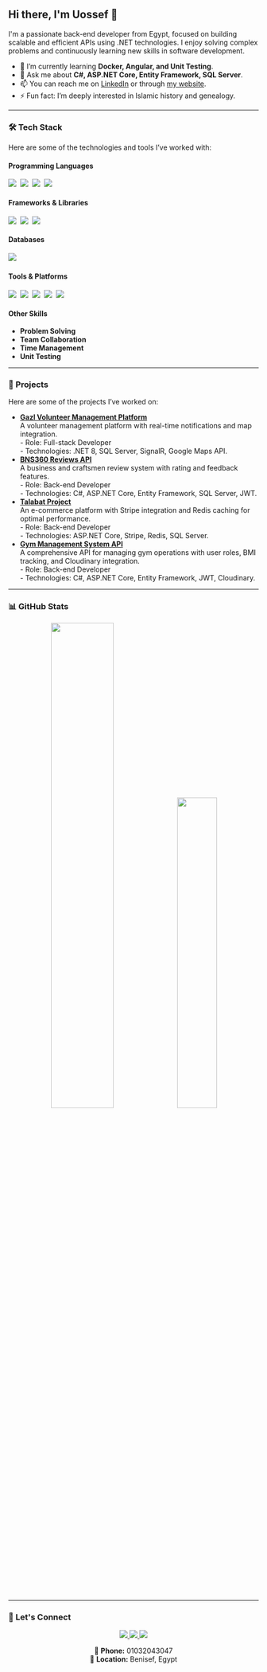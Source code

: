 ## Hi there, I'm Uossef 👋

<p>I'm a passionate back-end developer from Egypt, focused on building scalable and efficient APIs using .NET technologies. I enjoy solving complex problems and continuously learning new skills in software development.</p>

<ul>
  <li>🌱 I’m currently learning <strong>Docker, Angular, and Unit Testing</strong>.</li>
  <li>💬 Ask me about <strong>C#, ASP.NET Core, Entity Framework, SQL Server</strong>.</li>
  <li>📫 You can reach me on <a href="https://www.linkedin.com/in/uosefahmed22">LinkedIn</a> or through <a href="https://uosefahmed22.github.io/">my website</a>.</li>
  <li>⚡ Fun fact: I’m deeply interested in Islamic history and genealogy.</li>
</ul>

---

### 🛠 Tech Stack

<p>Here are some of the technologies and tools I’ve worked with:</p>

#### Programming Languages
<img src="https://img.shields.io/badge/-CSharp-05122A?style=flat&logo=csharp"/>&nbsp;
<img src="https://img.shields.io/badge/-JavaScript-05122A?style=flat&logo=javascript"/>&nbsp;
<img src="https://img.shields.io/badge/-HTML-05122A?style=flat&logo=html5"/>&nbsp;
<img src="https://img.shields.io/badge/-CSS-05122A?style=flat&logo=css3"/>&nbsp;

#### Frameworks & Libraries
<img src="https://img.shields.io/badge/-ASP.NET-05122A?style=flat&logo=dotnet"/>&nbsp;
<img src="https://img.shields.io/badge/-Entity%20Framework-05122A?style=flat&logo=entityframework"/>&nbsp;
<img src="https://img.shields.io/badge/-Angular-05122A?style=flat&logo=angular"/>&nbsp;

#### Databases
<img src="https://img.shields.io/badge/-SQL%20Server-05122A?style=flat&logo=microsoftsqlserver"/>&nbsp;

#### Tools & Platforms
<img src="https://img.shields.io/badge/-Docker-05122A?style=flat&logo=docker"/>&nbsp;
<img src="https://img.shields.io/badge/-Git-05122A?style=flat&logo=git"/>&nbsp;
<img src="https://img.shields.io/badge/-GitHub-05122A?style=flat&logo=github"/>&nbsp;
<img src="https://img.shields.io/badge/-Redis-05122A?style=flat&logo=redis"/>&nbsp;
<img src="https://img.shields.io/badge/-Cloudinary-05122A?style=flat&logo=cloudinary"/>&nbsp;

#### Other Skills
<ul>
  <li><strong>Problem Solving</strong></li>
  <li><strong>Team Collaboration</strong></li>
  <li><strong>Time Management</strong></li>
  <li><strong>Unit Testing</strong></li>
</ul>

---

### 🚀 Projects

<p>Here are some of the projects I’ve worked on:</p>

<ul>
  <li><strong><a href="https://github.com/uosefahmed22/GazlVolunteer">Gazl Volunteer Management Platform</a></strong><br>
    A volunteer management platform with real-time notifications and map integration.<br>
    - Role: Full-stack Developer<br>
    - Technologies: .NET 8, SQL Server, SignalR, Google Maps API.
  </li>
  <li><strong><a href="https://github.com/uosefahmed22/BNS360">BNS360 Reviews API</a></strong><br>
    A business and craftsmen review system with rating and feedback features.<br>
    - Role: Back-end Developer<br>
    - Technologies: C#, ASP.NET Core, Entity Framework, SQL Server, JWT.
  </li>
  <li><strong><a href="https://github.com/uosefahmed22/talabat.solution">Talabat Project</a></strong><br>
    An e-commerce platform with Stripe integration and Redis caching for optimal performance.<br>
    - Role: Back-end Developer<br>
    - Technologies: ASP.NET Core, Stripe, Redis, SQL Server.
  </li>
  <li><strong><a href="https://github.com/uosefahmed22/GymMangamentSystem">Gym Management System API</a></strong><br>
    A comprehensive API for managing gym operations with user roles, BMI tracking, and Cloudinary integration.<br>
    - Role: Back-end Developer<br>
    - Technologies: C#, ASP.NET Core, Entity Framework, JWT, Cloudinary.
  </li>
</ul>

---

### 📊 GitHub Stats

<p align="center">
  <img width="50%" src="https://github-readme-stats.vercel.app/api?username=uosefahmed22&show_icons=true&theme=radical" />
  <img width="40%" src="https://github-readme-stats.vercel.app/api/top-langs/?username=uosefahmed22&layout=compact&theme=radical" />
</p>

---

### 🤝 Let's Connect

<p align="center">
  <a href="https://linkedin.com/in/yousef-ahmed-175ab4268">
    <img src="https://img.shields.io/badge/-Yusuf%20Ahmed-blue?style=flat&logo=Linkedin&logoColor=white"/>
  </a>
  <a href="mailto:uosefahmed0022@gmail.com">
    <img src="https://img.shields.io/badge/-uosefahmed0022@gmail.com-gray?style=flat&logo=Gmail&logoColor=white"/>
  </a>
  <a href="https://uosefahmed22.github.io/">
    <img src="https://img.shields.io/badge/-My%20Website-darkgreen?style=flat&logo=Google%20Chrome&logoColor=white"/>
  </a>
</p>

<p align="center">
  📱 <strong>Phone:</strong> 01032043047 <br>
  📍 <strong>Location:</strong> Benisef, Egypt
</p>
